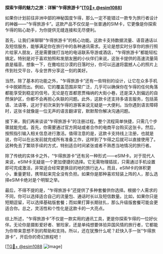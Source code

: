 **探索乍得的魅力之旅：详解“乍得旅游卡”[[TG💪+ @esim1088](https://t.me/s/esim1088)]**

如果你计划前往非洲中部的神秘国度乍得，那么一定不能错过一款专为旅行者设计的神器——“乍得旅游卡”。这款产品不仅仅是一张普通的SIM卡，它更像是你探索乍得的贴心助手，为你提供无缝连接和无尽便利。

首先，让我们来聊聊“乍得旅游卡”的核心功能。这款卡支持数据流量、语音通话以及短信服务，能够满足你在旅行中的各种通讯需求。无论是想实时分享你的旅行照片给家人朋友，还是需要拨打当地的电话联系导游或酒店，“乍得旅游卡”都能轻松搞定。特别是对于喜欢拍照和发朋友圈的小伙伴们来说，这张卡提供的高速流量简直是福音。想象一下，在撒哈拉沙漠的日落时分，你可以迅速将震撼人心的照片上传到社交平台，与全世界分享这一刻的美好。

当然，除了基本的功能之外，“乍得旅游卡”还有一些特别的设计，让它在众多手机卡中脱颖而出。例如，它的覆盖范围非常广泛，几乎可以确保你在乍得的任何角落都能享受到稳定的信号。无论是在首都恩贾梅纳的大街小巷，还是深入到偏远的自然保护区，你都不会再担心失联的问题。此外，这款卡还支持多语言服务，包括英语、法语等，这对于初次来到乍得的游客来说无疑是一大便利。当你遇到语言障碍时，这张卡就像是一位无声的语言翻译官，默默帮你解决沟通问题。

接下来，我们再来谈谈“乍得旅游卡”的注册过程。整个流程简单快捷，只需几个步骤就能完成。首先，你需要通过官方网站或者合作的电商平台购买这张卡。然后，按照指引输入相关信息进行激活。值得注意的是，这款卡支持线上注册，也就是说，你可以在出发前就完成所有准备工作，这样到了乍得之后就可以直接使用了。这种免去了繁琐手续的方式，特别适合时间紧张或者不熟悉当地情况的旅行者。

除了传统的实体卡之外，“乍得旅游卡”还有另一种形式——eSIM卡。对于现代人来说，eSIM卡无疑是一个更加便捷的选择。它无需物理插拔，只需通过手机设置即可完成激活，非常适合经常更换目的地的旅行达人。而且，eSIM卡的体积更小，重量更轻，携带起来完全没有负担。如果你是那种喜欢轻装上阵的人，那么选择eSIM卡绝对是个明智之举。

最后，不得不提的是，“乍得旅游卡”还提供了多种套餐供你选择。根据个人需求的不同，你可以选择适合自己的流量包、通话时长以及短信数量。比如，如果你只是短期逗留，可以选择基础版套餐；而如果打算长期驻扎，那么升级版套餐可能会更适合你。总之，灵活性和个性化是这款卡的一大亮点。

综上所述，“乍得旅游卡”不仅是一款实用的通讯工具，更是你探索乍得的一位好伙伴。无论你是摄影爱好者、冒险家，还是单纯想要体验异国风情的旅行者，它都能为你带来意想不到的帮助和支持。所以，还在犹豫什么呢？赶快入手一张“乍得旅游卡”，开启你的奇幻旅程吧！

[[TG💪+ @esim1088](https://t.me/s/esim1088) ![Image](https://i.postimg.cc/4NQfJmqS/Snipaste-2025-05-13-00-14-12.png)]
